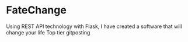 # FateChange
Using REST API technology with Flask, I have created a software that will change your life
Top tier gitposting
